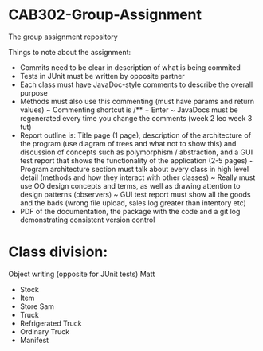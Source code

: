 # CAB302-Group-Assignment
The group assignment repository

Things to note about the assignment: 
 - Commits need to be clear in description of what is being commited
 - Tests in JUnit must be written by opposite partner
 - Each class must have JavaDoc-style comments to describe the overall purpose
 - Methods must also use this commenting (must have params and return values)
  ~ Commenting shortcut is /** + Enter
  ~ JavaDocs must be regenerated every time you change the comments (week 2 lec week 3 tut)
 - Report outline is: Title page (1 page), description of the architecture of the program (use 
   diagram of trees and what not to show this) and discussion of concepts such as polymorphism / abstraction, and 
   a GUI test report that shows the functionality of the application (2-5 pages)
  ~ Program architecture section must talk about every class in high level detail (methods and how they interact with
   other classes)
  ~ Really must use OO design concepts and terms, as well as drawing attention to design patterns (observers) 
  ~ GUI test report must show all the goods and the bads (wrong file upload, sales log greater than intentory etc)
 - PDF of the documentation, the package with the code and a git log demonstrating consistent version control
 
 
# Class division: 
 Object writing (opposite for JUnit tests)
 Matt
  - Stock
  - Item
  - Store
 Sam
  - Truck
  - Refrigerated Truck
  - Ordinary Truck
  - Manifest